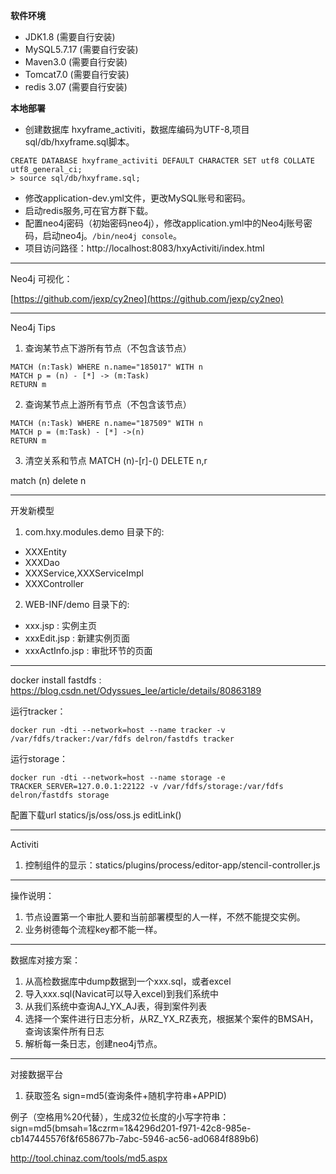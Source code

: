  **软件环境** 
- JDK1.8 (需要自行安装)
- MySQL5.7.17 (需要自行安装)
- Maven3.0 (需要自行安装)
- Tomcat7.0 (需要自行安装)
- redis 3.07 (需要自行安装)

 **本地部署**
- 创建数据库 hxyframe_activiti，数据库编码为UTF-8,项目sql/db/hxyframe.sql脚本。
```
CREATE DATABASE hxyframe_activiti DEFAULT CHARACTER SET utf8 COLLATE utf8_general_ci;
> source sql/db/hxyframe.sql;
```
- 修改application-dev.yml文件，更改MySQL账号和密码。
- 启动redis服务,可在官方群下载。
- 配置neo4j密码（初始密码neo4j），修改application.yml中的Neo4j账号密码，启动neo4j。`/bin/neo4j console`。
- 项目访问路径：http://localhost:8083/hxyActiviti/index.html

- - -

Neo4j 可视化：

[https://github.com/jexp/cy2neo](https://github.com/jexp/cy2neo)
- - -

Neo4j Tips

1. 查询某节点下游所有节点（不包含该节点）

```
MATCH (n:Task) WHERE n.name="185017" WITH n 
MATCH p = (n) - [*] -> (m:Task)
RETURN m
```

2. 查询某节点上游所有节点（不包含该节点）

```
MATCH (n:Task) WHERE n.name="187509" WITH n 
MATCH p = (m:Task) - [*] ->(n)
RETURN m
```

3. 清空关系和节点
MATCH (n)-[r]-()
DELETE n,r

match (n)
delete n
- - -

开发新模型

1. com.hxy.modules.demo 目录下的:

- XXXEntity
- XXXDao
- XXXService,XXXServiceImpl
- XXXController

2. WEB-INF/demo 目录下的:

- xxx.jsp : 实例主页
- xxxEdit.jsp : 新建实例页面
- xxxActInfo.jsp : 审批环节的页面

- - -

docker install fastdfs : https://blog.csdn.net/Odyssues_lee/article/details/80863189

运行tracker：

```
docker run -dti --network=host --name tracker -v /var/fdfs/tracker:/var/fdfs delron/fastdfs tracker
```

运行storage：

```
docker run -dti --network=host --name storage -e TRACKER_SERVER=127.0.0.1:22122 -v /var/fdfs/storage:/var/fdfs delron/fastdfs storage
```


配置下载url
statics/js/oss/oss.js editLink()

- - -
Activiti

1. 控制组件的显示：statics/plugins/process/editor-app/stencil-controller.js

- - -
操作说明：

1. 节点设置第一个审批人要和当前部署模型的人一样，不然不能提交实例。
2. 业务树德每个流程key都不能一样。



- - -
数据库对接方案：
1. 从高检数据库中dump数据到一个xxx.sql，或者excel
2. 导入xxx.sql(Navicat可以导入excel)到我们系统中
3. 从我们系统中查询AJ_YX_AJ表，得到案件列表
4. 选择一个案件进行日志分析，从RZ_YX_RZ表充，根据某个案件的BMSAH，查询该案件所有日志
5. 解析每一条日志，创建neo4j节点。


- - -
对接数据平台

1. 获取签名
sign=md5(查询条件+随机字符串+APPID)

例子（空格用%20代替），生成32位长度的小写字符串：
sign=md5(bmsah=1&czrm=1&4296d201-f971-42c8-985e-cb147445576f&f658677b-7abc-5946-ac56-ad0684f889b6)

http://tool.chinaz.com/tools/md5.aspx
